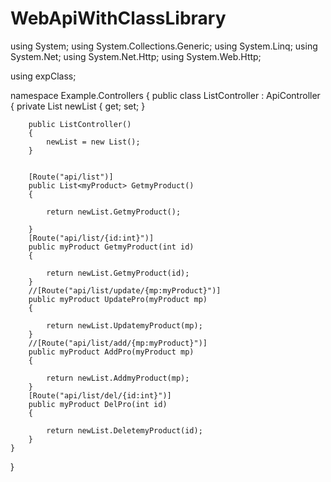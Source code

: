 # WebApiWithClassLibrary
using System;
using System.Collections.Generic;
using System.Linq;
using System.Net;
using System.Net.Http;
using System.Web.Http;

using expClass;

namespace Example.Controllers
{
    public class ListController : ApiController
    {
        private List newList { get; set; }


        public ListController()
        {
            newList = new List();
        }


        [Route("api/list")]
        public List<myProduct> GetmyProduct()
        {

            return newList.GetmyProduct();

        }
        [Route("api/list/{id:int}")]
        public myProduct GetmyProduct(int id)
        {

            return newList.GetmyProduct(id);
        }
        //[Route("api/list/update/{mp:myProduct}")]
        public myProduct UpdatePro(myProduct mp)
        {

            return newList.UpdatemyProduct(mp);
        }
        //[Route("api/list/add/{mp:myProduct}")]
        public myProduct AddPro(myProduct mp)
        {

            return newList.AddmyProduct(mp);
        }
        [Route("api/list/del/{id:int}")]
        public myProduct DelPro(int id)
        {

            return newList.DeletemyProduct(id);
        }
    }
}
